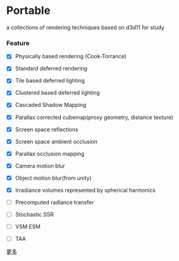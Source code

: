 Portable
===================

a collections of rendering techniques based on d3d11 for study  

### Feature
- [x] Physically based rendering (Cook-Torrance)
- [x] Standard deferred rendering
- [x] Tile based deferred lighting
- [x] Clustered based deferred lighting
- [x] Cascaded Shadow Mapping
- [x] Parallax corrected cubemap(proxy geometry, distance texture)
- [x] Screen space reflections
- [x] Screen space ambient occlusion
- [x] Parallax occlusion mapping
- [x] Camera motion blur
- [x] Object motion blur(from unity)
- [x] Irradiance volumes represented by spherical harmonics

- [ ] Precomputed radiance transfer
- [ ] Stochastic SSR 
- [ ] VSM ESM
- [ ] TAA


[更多](https://github.com/nustxujun/Portable/wiki)
